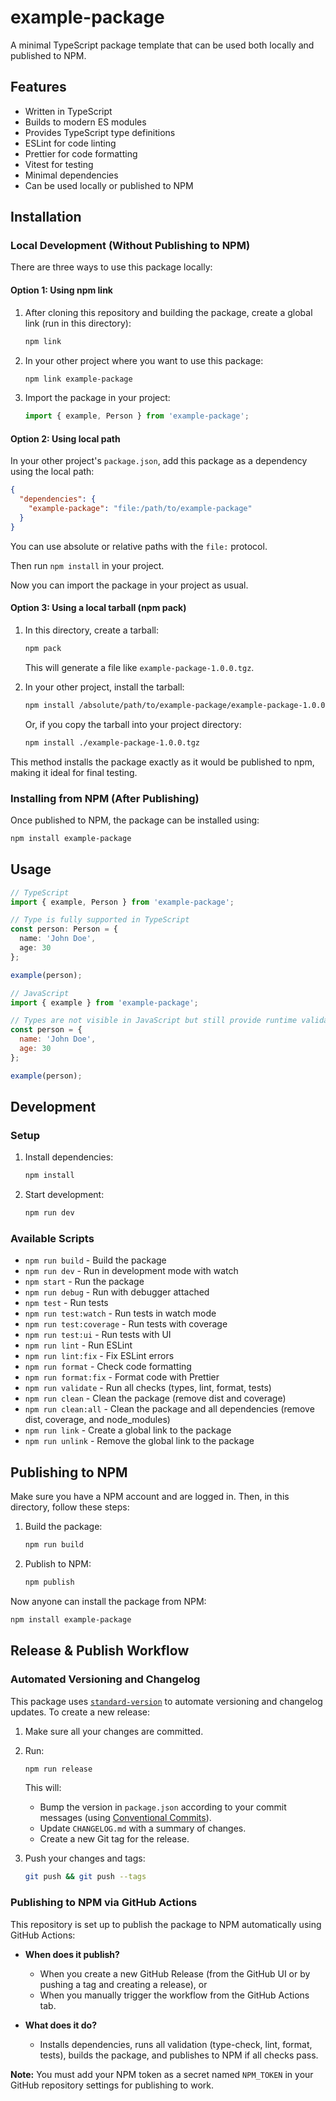 # example-package

A minimal TypeScript package template that can be used both locally and published to NPM.

## Features

- Written in TypeScript
- Builds to modern ES modules
- Provides TypeScript type definitions
- ESLint for code linting
- Prettier for code formatting
- Vitest for testing
- Minimal dependencies
- Can be used locally or published to NPM

## Installation

### Local Development (Without Publishing to NPM)

There are three ways to use this package locally:

#### Option 1: Using npm link

1. After cloning this repository and building the package, create a global link (run in this directory):

   ```bash
   npm link
   ```

2. In your other project where you want to use this package:

   ```bash
   npm link example-package
   ```

3. Import the package in your project:

   ```typescript
   import { example, Person } from 'example-package';
   ```

#### Option 2: Using local path

In your other project's `package.json`, add this package as a dependency using the local path:

```json
{
  "dependencies": {
    "example-package": "file:/path/to/example-package"
  }
}
```

You can use absolute or relative paths with the `file:` protocol.

Then run `npm install` in your project.

Now you can import the package in your project as usual.

#### Option 3: Using a local tarball (npm pack)

1. In this directory, create a tarball:

   ```bash
   npm pack
   ```
   
   This will generate a file like `example-package-1.0.0.tgz`.

2. In your other project, install the tarball:

   ```bash
   npm install /absolute/path/to/example-package/example-package-1.0.0.tgz
   ```
   
   Or, if you copy the tarball into your project directory:
   
   ```bash
   npm install ./example-package-1.0.0.tgz
   ```

This method installs the package exactly as it would be published to npm, making it ideal for final testing.

### Installing from NPM (After Publishing)

Once published to NPM, the package can be installed using:

```bash
npm install example-package
```

## Usage

```typescript
// TypeScript
import { example, Person } from 'example-package';

// Type is fully supported in TypeScript
const person: Person = {
  name: 'John Doe',
  age: 30
};

example(person);
```

```javascript
// JavaScript
import { example } from 'example-package';

// Types are not visible in JavaScript but still provide runtime validation
const person = {
  name: 'John Doe',
  age: 30
};

example(person);
```

## Development

### Setup

1. Install dependencies:

   ```bash
   npm install
   ```

2. Start development:

   ```bash
   npm run dev
   ```

### Available Scripts

- `npm run build` - Build the package
- `npm run dev` - Run in development mode with watch
- `npm start` - Run the package
- `npm run debug` - Run with debugger attached
- `npm test` - Run tests
- `npm run test:watch` - Run tests in watch mode
- `npm run test:coverage` - Run tests with coverage
- `npm run test:ui` - Run tests with UI
- `npm run lint` - Run ESLint
- `npm run lint:fix` - Fix ESLint errors
- `npm run format` - Check code formatting 
- `npm run format:fix` - Format code with Prettier
- `npm run validate` - Run all checks (types, lint, format, tests)
- `npm run clean` - Clean the package (remove dist and coverage)
- `npm run clean:all` - Clean the package and all dependencies (remove dist, coverage, and node_modules)
- `npm run link` - Create a global link to the package
- `npm run unlink` - Remove the global link to the package

## Publishing to NPM

Make sure you have a NPM account and are logged in. Then, in this directory, follow these steps:

1. Build the package:

   ```bash
   npm run build
   ```

2. Publish to NPM:

   ```bash
   npm publish
   ```

Now anyone can install the package from NPM:

```bash
npm install example-package
```

## Release & Publish Workflow

### Automated Versioning and Changelog

This package uses [`standard-version`](https://github.com/conventional-changelog/standard-version) to automate versioning and changelog updates. To create a new release:

1. Make sure all your changes are committed.

2. Run:

   ```bash
   npm run release
   ```

   This will:

   - Bump the version in `package.json` according to your commit messages (using [Conventional Commits](https://www.conventionalcommits.org/)).
   - Update `CHANGELOG.md` with a summary of changes.
   - Create a new Git tag for the release.

3. Push your changes and tags:

   ```bash
   git push && git push --tags
   ```

### Publishing to NPM via GitHub Actions

This repository is set up to publish the package to NPM automatically using GitHub Actions:

- **When does it publish?**
  - When you create a new GitHub Release (from the GitHub UI or by pushing a tag and creating a release), or
  - When you manually trigger the workflow from the GitHub Actions tab.

- **What does it do?**
  - Installs dependencies, runs all validation (type-check, lint, format, tests), builds the package, and publishes to NPM if all checks pass.

**Note:** You must add your NPM token as a secret named `NPM_TOKEN` in your GitHub repository settings for publishing to work.
